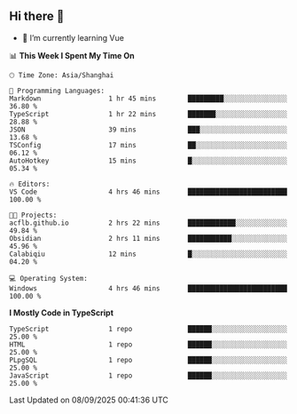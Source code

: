## Hi there 👋

- 🌱 I’m currently learning Vue

<!--START_SECTION:waka-->
📊 **This Week I Spent My Time On** 

```text
🕑︎ Time Zone: Asia/Shanghai

💬 Programming Languages: 
Markdown                 1 hr 45 mins        █████████░░░░░░░░░░░░░░░░   36.80 % 
TypeScript               1 hr 22 mins        ███████░░░░░░░░░░░░░░░░░░   28.88 % 
JSON                     39 mins             ███░░░░░░░░░░░░░░░░░░░░░░   13.68 % 
TSConfig                 17 mins             ██░░░░░░░░░░░░░░░░░░░░░░░   06.12 % 
AutoHotkey               15 mins             █░░░░░░░░░░░░░░░░░░░░░░░░   05.34 % 

🔥 Editors: 
VS Code                  4 hrs 46 mins       █████████████████████████   100.00 % 

🐱‍💻 Projects: 
acflb.github.io          2 hrs 22 mins       ████████████░░░░░░░░░░░░░   49.84 % 
Obsidian                 2 hrs 11 mins       ███████████░░░░░░░░░░░░░░   45.96 % 
Calabiqiu                12 mins             █░░░░░░░░░░░░░░░░░░░░░░░░   04.20 % 

💻 Operating System: 
Windows                  4 hrs 46 mins       █████████████████████████   100.00 % 
```

**I Mostly Code in TypeScript** 

```text
TypeScript               1 repo              ██████░░░░░░░░░░░░░░░░░░░   25.00 % 
HTML                     1 repo              ██████░░░░░░░░░░░░░░░░░░░   25.00 % 
PLpgSQL                  1 repo              ██████░░░░░░░░░░░░░░░░░░░   25.00 % 
JavaScript               1 repo              ██████░░░░░░░░░░░░░░░░░░░   25.00 % 
```




 Last Updated on 08/09/2025 00:41:36 UTC
<!--END_SECTION:waka-->
